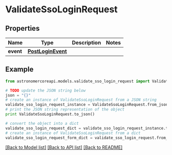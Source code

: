 # ValidateSsoLoginRequest


## Properties
Name | Type | Description | Notes
------------ | ------------- | ------------- | -------------
**event** | [**PostLoginEvent**](PostLoginEvent.md) |  | 

## Example

```python
from astronomercoreapi.models.validate_sso_login_request import ValidateSsoLoginRequest

# TODO update the JSON string below
json = "{}"
# create an instance of ValidateSsoLoginRequest from a JSON string
validate_sso_login_request_instance = ValidateSsoLoginRequest.from_json(json)
# print the JSON string representation of the object
print ValidateSsoLoginRequest.to_json()

# convert the object into a dict
validate_sso_login_request_dict = validate_sso_login_request_instance.to_dict()
# create an instance of ValidateSsoLoginRequest from a dict
validate_sso_login_request_form_dict = validate_sso_login_request.from_dict(validate_sso_login_request_dict)
```
[[Back to Model list]](../README.md#documentation-for-models) [[Back to API list]](../README.md#documentation-for-api-endpoints) [[Back to README]](../README.md)



